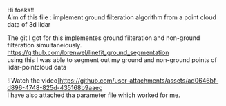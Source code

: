 Hi foaks!!<br/>
Aim of this file : implement ground filteration algorithm from a point cloud data of 3d lidar<br/>

The git I got for this implementes ground filteration and non-ground filteration simultaneiously. <br/>
https://github.com/lorenwel/linefit_ground_segmentation </br>
using this I was able to segment out my ground and non-ground points of lidar-pointcloud data</br>




![Watch the video]https://github.com/user-attachments/assets/ad0646bf-d896-4748-825d-435168b9aaec</br>
I have also attached tha parameter file which worked for me. 

